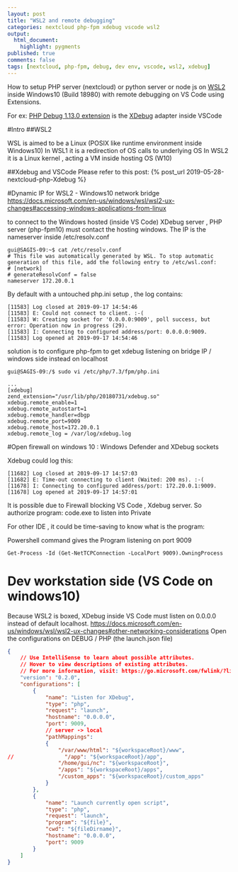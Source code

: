 ```yaml
---
layout: post
title: "WSL2 and remote debugging"
categories: nextcloud php-fpm xdebug vscode wsl2
output:
  html_document:
    highlight: pygments
published: true
comments: false
tags: [nextcloud, php-fpm, debug, dev env, vscode, wsl2, xdebug]    
---
```

How to setup PHP server (nextcloud) or python server or node js
on [WSL2](https://docs.microsoft.com/en-us/windows/wsl/wsl2-ux-changes#accessing-windows-applications-from-linux) inside Windows10 (Build 18980)
 with remote debugging on VS Code using Extensions.
 
 
 For ex: [PHP Debug 1.13.0 extension](https://github.com/felixfbecker/vscode-php-debug)  is the [XDebug](https://xdebug.org/) adapter inside VSCode


#Intro
##WSL2 

WSL is aimed to be a Linux (POSIX like runtime environment inside Windows10)
In WSL1 it is a redirection of OS calls to underlying OS
In WSL2 it is a Linux kernel , acting a VM inside hosting OS (W10)

##Xdebug and VSCode
Please refer to this post:
{% post_url 2019-05-28-nextcloud-php-Xdebug %}

#Dynamic IP for WSL2 - Windows10 network bridge
https://docs.microsoft.com/en-us/windows/wsl/wsl2-ux-changes#accessing-windows-applications-from-linux

to connect to the Windows hosted (inside VS Code) XDebug server , PHP server (php-fpm10) must contact the hosting windows. 
The IP is the nameserver inside /etc/resolv.conf

```
gui@SAGIS-09:~$ cat /etc/resolv.conf
# This file was automatically generated by WSL. To stop automatic generation of this file, add the following entry to /etc/wsl.conf:
# [network]
# generateResolvConf = false
nameserver 172.20.0.1
```

By default with a untouched php.ini setup , the log contains:
```
[11583] Log closed at 2019-09-17 14:54:46
[11583] E: Could not connect to client. :-(
[11583] W: Creating socket for '0.0.0.0:9009', poll success, but error: Operation now in progress (29).
[11583] I: Connecting to configured address/port: 0.0.0.0:9009.
[11583] Log opened at 2019-09-17 14:54:46
```
solution is to configure php-fpm to get xdebug listening on bridge IP / windows side instead on localhost 
```{r, engine='bash', eval = FALSE}
gui@SAGIS-09:/$ sudo vi /etc/php/7.3/fpm/php.ini

... 
[xdebug]
zend_extension="/usr/lib/php/20180731/xdebug.so"
xdebug.remote_enable=1
xdebug.remote_autostart=1
xdebug.remote_handler=dbgp
xdebug.remote_port=9009
xdebug.remote_host=172.20.0.1
xdebug.remote_log = /var/log/xdebug.log
```

#Open firewall on windows 10 : Windows Defender and XDebug sockets

Xdebug could log this: 

```
[11682] Log closed at 2019-09-17 14:57:03
[11682] E: Time-out connecting to client (Waited: 200 ms). :-(
[11678] I: Connecting to configured address/port: 172.20.0.1:9009.
[11678] Log opened at 2019-09-17 14:57:01
```

It is possible due to Firewall blocking VS Code , Xdebug server.
So authorize program:  code.exe to listen into Private 

For other IDE , it could be time-saving to know what is the program:

Powershell command gives the Program listening on port 9009
```
Get-Process -Id (Get-NetTCPConnection -LocalPort 9009).OwningProcess
```

# Dev workstation side (VS Code on windows10)

Because WSL2 is boxed, XDebug inside VS Code must listen on 0.0.0.0 instead of default localhost.
https://docs.microsoft.com/en-us/windows/wsl/wsl2-ux-changes#other-networking-considerations
Open the configurations on DEBUG / PHP (the launch.json file)
```json
{
    // Use IntelliSense to learn about possible attributes.
    // Hover to view descriptions of existing attributes.
    // For more information, visit: https://go.microsoft.com/fwlink/?linkid=830387
    "version": "0.2.0",
    "configurations": [
        {
            "name": "Listen for XDebug",
            "type": "php",
            "request": "launch",
            "hostname": "0.0.0.0", 
            "port": 9009,
            // server -> local
            "pathMappings": 
            {
                "/var/www/html": "${workspaceRoot}/www",
//                "/app": "${workspaceRoot}/app",
                "/home/gui/nc": "${workspaceRoot}",
                "/apps": "${workspaceRoot}/apps",
                "/custom_apps": "${workspaceRoot}/custom_apps"                
            }
        },
        {
            "name": "Launch currently open script",
            "type": "php",
            "request": "launch",
            "program": "${file}",
            "cwd": "${fileDirname}",
            "hostname": "0.0.0.0", 
            "port": 9009
        }
    ]
}
```